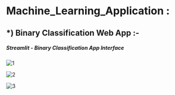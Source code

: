 # Machine_Learning_Application :

## *) Binary Classification Web App :-

#####   Streamlit - Binary Classification App Interface 


![1 ](https://github.com/M-Abdullah-Baig/Machine_Learning_Web_Application/assets/107646347/541949ce-4ce3-4d7f-8e93-7541f617fbb4)


![2](https://github.com/M-Abdullah-Baig/Machine_Learning_Web_Application/assets/107646347/50abe029-56cc-4b07-bd29-93e55220bb1d)


![3](https://github.com/M-Abdullah-Baig/Machine_Learning_Web_Application/assets/107646347/b598d545-e16a-4963-8551-3303ac53d68f)
